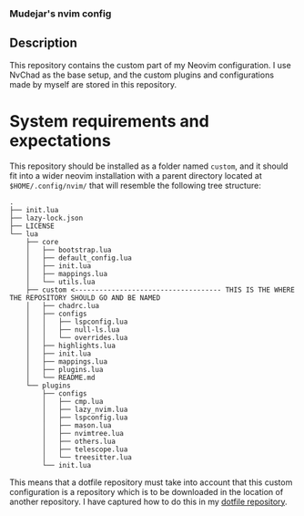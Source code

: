 ### Mudejar's nvim config 

## Description
This repository contains the custom part of my Neovim configuration. I use NvChad as the base setup, and the custom plugins and configurations made by myself are stored in this repository.

# System requirements and expectations
This repository should be installed as a folder named `custom`, and it should fit into a wider neovim installation with a parent directory located at `$HOME/.config/nvim/` that will resemble the following tree structure:
```
.
├── init.lua
├── lazy-lock.json
├── LICENSE
└── lua
    ├── core
    │   ├── bootstrap.lua
    │   ├── default_config.lua
    │   ├── init.lua
    │   ├── mappings.lua
    │   └── utils.lua
    ├── custom <------------------------------------ THIS IS THE WHERE THE REPOSITORY SHOULD GO AND BE NAMED
    │   ├── chadrc.lua
    │   ├── configs
    │   │   ├── lspconfig.lua
    │   │   ├── null-ls.lua
    │   │   └── overrides.lua
    │   ├── highlights.lua
    │   ├── init.lua
    │   ├── mappings.lua
    │   ├── plugins.lua
    │   └── README.md
    └── plugins
        ├── configs
        │   ├── cmp.lua
        │   ├── lazy_nvim.lua
        │   ├── lspconfig.lua
        │   ├── mason.lua
        │   ├── nvimtree.lua
        │   ├── others.lua
        │   ├── telescope.lua
        │   └── treesitter.lua
        └── init.lua
```

This means that a dotfile repository must take into account that this custom configuration is a repository which is to be downloaded in the location of another repository. I have captured how to do this in my [dotfile repository](https://github.com/mudejar/dotfiles).

